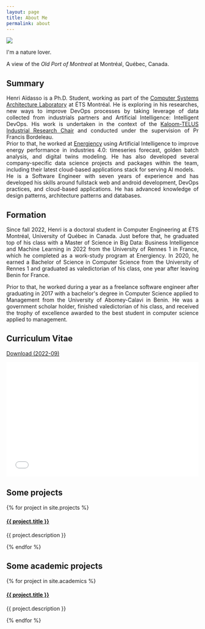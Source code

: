 ```yaml
---
layout: page
title: About Me
permalink: about
---
```


<div style="text-align: justify">

<img class="mx-auto !mb-0" src="{{site.baseurl}}/assets/img/nature.jpg">
<p class="!py-0 !mb-0 dark:text-slate-300">I'm a nature lover.</p>
<p class="text-gray-500 dark:text-slate-400 !py-0 !mt-0 !text-xs">A view of the <i>Old Port of Montreal</i> at Montréal, Québec, Canada.</p>

<h2 class="dark:text-stone-200 mt-32">Summary</h2>
<p class="dark:text-stone-300">
Henri Aïdasso is a Ph.D. Student, working as part of the <a class="text-gray-500 dark:text-stone-300" href="https://www.etsmtl.ca/laboratoires/lasi" target="_blank">Computer Systems Architecture Laboratory</a> at ÉTS Montréal. He is exploring in his researches, new ways to improve DevOps processes by taking leverage of data collected from industrials partners and Artificial Intelligence: Intelligent DevOps. His work is undertaken in the context of the <a class="text-gray-500 dark:text-stone-300" href="https://www.etsmtl.ca/en/news/2021/chaire-kaloom-telus-ets" target="_blank">Kaloom-TELUS Industrial Research Chair</a> and conducted under the supervision of Pr Francis Bordeleau.

<br>
Prior to that, he worked at <a class="text-gray-500 dark:text-stone-300" href="https://www.energiency.com/" target="_blank">Energiency</a> using Artificial Intelligence to improve energy performance in industries 4.0: timeseries forecast, golden batch analysis, and digital twins modeling. He has also developed several company-specific data science projects and packages within the team, including their latest cloud-based applications stack for serving AI models. <br>
He is a Software Engineer with seven years of experience and has developed his skills around fullstack web and android development, DevOps practices, and cloud-based applications. He has advanced knowledge of design patterns, architecture patterns and databases.
</p>

<h2 class="dark:text-stone-200">Formation</h2>
<p class="dark:text-stone-300">
Since fall 2022, Henri is a doctoral student in Computer Engineering at ÉTS Montréal, University of Québec in Canada.
Just before that, he graduated top of his class with a Master of Science in Big Data: Business Intelligence and Machine Learning in 2022 from the University of Rennes 1 in France, which he completed as a work-study program at Energiency.
In 2020, he earned a Bachelor of Science in Computer Science from the University of Rennes 1 and graduated as valedictorian of his class,
one year after leaving Benin for France. <br>

Prior to that, he worked during a year as a freelance software engineer after graduating in 2017 with a bachelor's degree in Computer Science applied to Management from the University of Abomey-Calavi in Benin. He was a government scholar holder, finished valedictorian of his class, and received the trophy of excellence awarded to the best student in computer science applied to management.
</p>

<h2 class="dark:text-stone-200">Curriculum Vitae</h2>
 <p><a href="{{site.baseurl}}/assets/raw/202203_CV_Henri_Aidasso__en_.pdf" class="dark:text-stone-300" target="_blank">Download (2022-09)</a></p>
 <iframe
 src="{{site.baseurl}}/assets/js/viewer/viewer.html?file={{site.baseurl}}/assets/raw/202209_CV_Henri_Aidasso__en_.pdf"
 width="100%"
 height="300px"
 style="border: none;"></iframe>

<h2 class="dark:text-stone-200">Some projects</h2>
<div>
  {% for project in site.projects %}
    <div>
  <h4><a class="!mb-0" href="{{ project.link }}" class="dark:text-stone-300" target="_blank">{{ project.title }}</a></h4>
  <p class="text-md text-stone-500 dark:text-stone-300 !mt-0">{{ project.description }}</p>
    </div>
  {% endfor %}
</div>

<h2 class="dark:text-stone-200">Some academic projects</h2>
<div>
  {% for project in site.academics %}
    <div>
  <h4><a class="!mb-0" href="{{ project.link }}" class="dark:text-stone-300" target="_blank">{{ project.title }}</a></h4>
  <p class="text-md text-stone-500 dark:text-stone-300 !mt-0">{{ project.description }}</p>
    </div>
  {% endfor %}
</div>
</div>
